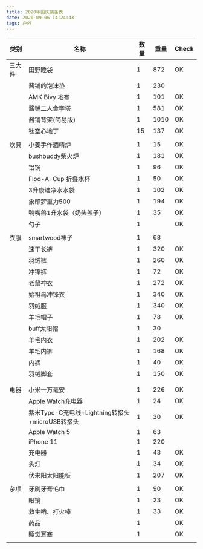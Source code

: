 ```yaml
---
title: 2020年国庆装备表
date: 2020-09-06 14:24:43
tags: 户外
---
```


| 类别   | 名称                                            | 数量 | 重量 | Check |
| ------ | ----------------------------------------------- | ---- | ---- | ----- |
| 三大件 | 田野睡袋                                        | 1    | 872  | OK    |
|        | 酱铺的泡沫垫                                    | 1    | 230  |       |
|        | AMK Bivy 地布                                   | 1    | 101  | OK    |
|        | 酱铺二人金字塔                                  | 1    | 581  | OK    |
|        | 酱铺背架(简易版)                                | 1    | 1010 | OK    |
|        | 钛空心地丁                                      | 15   | 137  | OK    |
|        |                                                 |      |      |       |
| 炊具   | 小姜手作酒精炉                                  | 1    | 15   | OK    |
|        | bushbuddy柴火炉                                 | 1    | 181  | OK    |
|        | 铝锅                                            | 1    | 96   | OK    |
|        | Flod-A-Cup 折叠水杯                             | 1    | 50   | OK    |
|        | 3升康迪净水水袋                                 | 1    | 102  | OK    |
|        | 象印梦重力500                                   | 1    | 194  | OK    |
|        | 鸭嘴兽1升水袋（奶头盖子）                       | 1    | 35   | OK    |
|        | 勺子                                            | 1    |      | OK    |
|        |                                                 |      |      |       |
| 衣服   | smartwood袜子                                   | 1    | 68   |       |
|        | 速干长裤                                        | 1    | 320  | OK    |
|        | 羽绒裤                                          | 1    | 260  | OK    |
|        | 冲锋裤                                          | 1    | 72   | OK    |
|        | 老鼠神衣                                        | 1    | 272  | OK    |
|        | 始祖鸟冲锋衣                                    | 1    | 340  | OK    |
|        | 羽绒服                                          | 1    | 340  | OK    |
|        | 羊毛帽子                                        | 1    | 78   | OK    |
|        | buff太阳帽                                      | 1    | 30   |       |
|        | 羊毛内衣                                        | 1    | 202  | OK    |
|        | 羊毛内裤                                        | 1    | 168  | OK    |
|        | 内裤                                            | 1    | 40   | OK    |
|        | 羽绒脚套                                        | 1    | 150  | OK    |
|        |                                                 |      |      |       |
|        |                                                 |      |      |       |
| 电器   | 小米一万毫安                                    | 1    | 226  | OK    |
|        | Apple Watch充电器                               | 1    | 24   | OK    |
|        | 紫米Type-C充电线+Lightning转接头+microUSB转接头 | 1    | 30   | OK    |
|        | Apple Watch 5                                   | 1    | 63   |       |
|        | iPhone 11                                       | 1    | 220  |       |
|        | 充电器                                          | 1    | 43   | OK    |
|        | 头灯                                            | 1    | 34   | OK    |
|        | 伏来阳太阳能板                                  | 1    | 207  | OK    |
|        |                                                 |      |      |       |
| 杂项   | 牙刷牙膏毛巾                                    | 1    | 90   | OK    |
|        | 眼镜                                            | 1    | 23   | OK    |
|        | 救生哨、打火棒                                  | 1    | 33   | OK    |
|        | 药品                                            | 1    |      | OK    |
|        | 睡觉耳塞                                        | 1    |      | OK    |
|        |                                                 |      |      |       |
